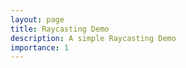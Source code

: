 ```yaml
---
layout: page
title: Raycasting Demo
description: A simple Raycasting Demo
importance: 1
---
```


<script>
    // var peer = new Peer();
    // peer.on('open', function(id) {
    //     console.log('My peer ID is: ' + id);
    // });

    // peer.on('connection', function(conn) { 
    //     conn.on('open', function() {
    //         // Receive messages
    //         conn.on('data', function(data) {
    //             console.log('Received', data);
    //         });

    //         // Send messages
    //         conn.send('Hello!');
    //     }); 
    // });
</script>
